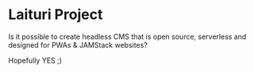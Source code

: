 # Laituri Project

Is it possible to create headless CMS that is open source, serverless and designed for PWAs & JAMStack websites?

Hopefully YES ;)
